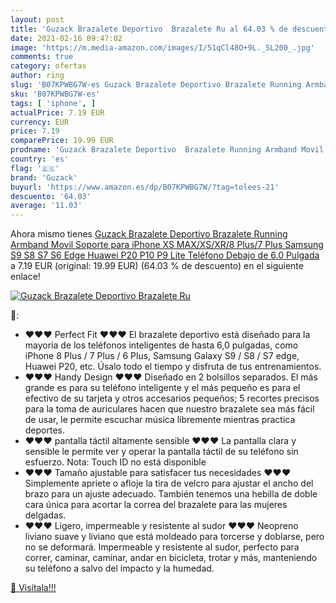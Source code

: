 ```yaml
---
layout: post
title: 'Guzack Brazalete Deportivo  Brazalete Ru al 64.03 % de descuento'
date: 2021-02-16 09:47:02
image: 'https://m.media-amazon.com/images/I/51qCl48O+9L._SL200_.jpg'
comments: true
category: ofertas
author: ring
slug: 'B07KPWBG7W-es Guzack Brazalete Deportivo Brazalete Running Armband Movil...'
sku: 'B07KPWBG7W-es'
tags: [ 'iphone', ]
actualPrice: 7.19 EUR
currency: EUR
price: 7.19
comparePrice: 19.99 EUR
prodname: 'Guzack Brazalete Deportivo  Brazalete Running Armband Movil Soporte para iPhone XS MAX/XS/XR/8 Plus/7 Plus  Samsung S9 S8 S7 S6 Edge  Huawei P20 P10 P9 Lite Teléfono Debajo de 6.0 Pulgada'
country: 'es'
flag: '🇪🇸'
brand: 'Guzack'
buyurl: 'https://www.amazon.es/dp/B07KPWBG7W/?tag=tolees-21'
descuento: '64.03'
average: '11.03'
---
```


Ahora mismo tienes [Guzack Brazalete Deportivo  Brazalete Running Armband Movil Soporte para iPhone XS MAX/XS/XR/8 Plus/7 Plus  Samsung S9 S8 S7 S6 Edge  Huawei P20 P10 P9 Lite Teléfono Debajo de 6.0 Pulgada](https://www.amazon.es/dp/B07KPWBG7W/?tag=tolees-21) a 7.19 EUR (original: 19.99 EUR) (64.03 %  de descuento) en el siguiente enlace!

[![Guzack Brazalete Deportivo  Brazalete Ru](https://m.media-amazon.com/images/I/51qCl48O+9L._SL200_.jpg)](https://www.amazon.es/dp/B07KPWBG7W/?tag=tolees-21)

🔎:

- ♥♥♥ Perfect Fit ♥♥♥ El brazalete deportivo está diseñado para la mayoría de los teléfonos inteligentes de hasta 6,0 pulgadas, como iPhone 8 Plus / 7 Plus / 6 Plus, Samsung Galaxy S9 / S8 / S7 edge, Huawei P20, etc. Úsalo todo el tiempo y disfruta de tus entrenamientos.
- ♥♥♥ Handy Design ♥♥♥ Diseñado en 2 bolsillos separados. El más grande es para su teléfono inteligente y el más pequeño es para el efectivo de su tarjeta y otros accesarios pequeños; 5 recortes precisos para la toma de auriculares hacen que nuestro brazalete sea más fácil de usar, le permite escuchar música libremente mientras practica deportes.
- ♥♥♥ pantalla táctil altamente sensible ♥♥♥ La pantalla clara y sensible le permite ver y operar la pantalla táctil de su teléfono sin esfuerzo. Nota: Touch ID no está disponible
- ♥♥♥ Tamaño ajustable para satisfacer tus necesidades ♥♥♥ Simplemente apriete o afloje la tira de velcro para ajustar el ancho del brazo para un ajuste adecuado. También tenemos una hebilla de doble cara única para acortar la correa del brazalete para las mujeres delgadas.
- ♥♥♥ Ligero, impermeable y resistente al sudor ♥♥♥ Neopreno liviano suave y liviano que está moldeado para torcerse y doblarse, pero no se deformará. Impermeable y resistente al sudor, perfecto para correr, caminar, caminar, andar en bicicleta, trotar y más, manteniendo su teléfono a salvo del impacto y la humedad.

[🛒 Visítala!!!](https://www.amazon.es/dp/B07KPWBG7W/?tag=tolees-21)
